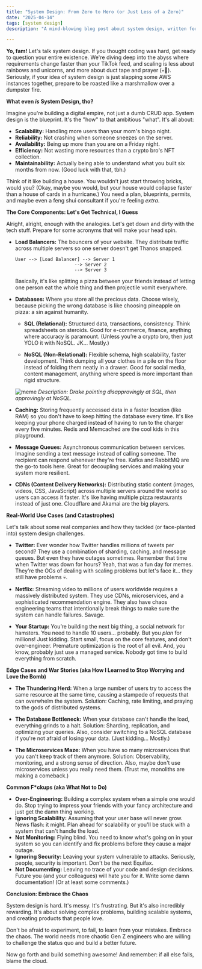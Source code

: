 ```yaml
---
title: "System Design: From Zero to Hero (or Just Less of a Zero)"
date: "2025-04-14"
tags: [system design]
description: "A mind-blowing blog post about system design, written for chaotic Gen Z engineers. Buckle up buttercups, it's gonna be a bumpy ride."

---
```


**Yo, fam!** Let's talk system design. If you thought coding was hard, get ready to question your entire existence. We're diving deep into the abyss where requirements change faster than your TikTok feed, and scaling is less about rainbows and unicorns, and more about duct tape and prayer (💀🙏). Seriously, if your idea of system design is just slapping some AWS instances together, prepare to be roasted like a marshmallow over a dumpster fire.

**What even *is* System Design, tho?**

Imagine you're building a digital empire, not just a dumb CRUD app. System design is the blueprint. It's the "how" to that ambitious "what". It's all about:

*   **Scalability:** Handling more users than your mom's bingo night.
*   **Reliability:** Not crashing when someone sneezes on the server.
*   **Availability:** Being up more than you are on a Friday night.
*   **Efficiency:** Not wasting more resources than a crypto bro's NFT collection.
*   **Maintainability:** Actually being able to understand what you built six months from now. (Good luck with that, tbh.)

Think of it like building a house. You wouldn’t just start throwing bricks, would you? (Okay, maybe you would, but your house would collapse faster than a house of cards in a hurricane.) You need a plan, blueprints, permits, and maybe even a feng shui consultant if you're feeling *extra*.

**The Core Components: Let's Get Technical, I Guess**

Alright, alright, enough with the analogies. Let's get down and dirty with the tech stuff. Prepare for some acronyms that will make your head spin.

*   **Load Balancers:** The bouncers of your website. They distribute traffic across multiple servers so one server doesn't get Thanos snapped.

    ```ascii
    User --> [Load Balancer] --> Server 1
                          --> Server 2
                          --> Server 3
    ```

    Basically, it's like splitting a pizza between your friends instead of letting one person eat the whole thing and then projectile vomit everywhere.

*   **Databases:** Where you store all the precious data. Choose wisely, because picking the wrong database is like choosing pineapple on pizza: a sin against humanity.

    *   **SQL (Relational):** Structured data, transactions, consistency. Think spreadsheets on steroids. Good for e-commerce, finance, anything where accuracy is paramount. (Unless you’re a crypto bro, then just YOLO it with NoSQL. JK… Mostly.)

    *   **NoSQL (Non-Relational):** Flexible schema, high scalability, faster development. Think dumping all your clothes in a pile on the floor instead of folding them neatly in a drawer. Good for social media, content management, anything where speed is more important than rigid structure.

    ![meme](https://i.imgflip.com/4t974h.jpg)
    *Description: Drake pointing disapprovingly at SQL, then approvingly at NoSQL.*

*   **Caching:** Storing frequently accessed data in a faster location (like RAM) so you don't have to keep hitting the database every time. It's like keeping your phone charged instead of having to run to the charger every five minutes. Redis and Memcached are the cool kids in this playground.

*   **Message Queues:** Asynchronous communication between services. Imagine sending a text message instead of calling someone. The recipient can respond whenever they're free. Kafka and RabbitMQ are the go-to tools here. Great for decoupling services and making your system more resilient.

*   **CDNs (Content Delivery Networks):** Distributing static content (images, videos, CSS, JavaScript) across multiple servers around the world so users can access it faster. It's like having multiple pizza restaurants instead of just one. Cloudflare and Akamai are the big players.

**Real-World Use Cases (and Catastrophes)**

Let's talk about some real companies and how they tackled (or face-planted into) system design challenges.

*   **Twitter:** Ever wonder how Twitter handles millions of tweets per second? They use a combination of sharding, caching, and message queues. But even they have outages sometimes. Remember that time when Twitter was down for hours? Yeah, that was a fun day for memes. They’re the OGs of dealing with scaling problems but let's face it... they still have problems 💀.

*   **Netflix:** Streaming video to millions of users worldwide requires a massively distributed system. They use CDNs, microservices, and a sophisticated recommendation engine. They also have chaos engineering teams that intentionally break things to make sure the system can handle failures. Savage.

*   **Your Startup:** You’re building the next big thing, a social network for hamsters. You need to handle 10 users… probably. But you *plan* for millions! Just kidding. Start small, focus on the core features, and don't over-engineer. Premature optimization is the root of all evil. And, you know, probably just use a managed service. Nobody got time to build everything from scratch.

**Edge Cases and War Stories (aka How I Learned to Stop Worrying and Love the Bomb)**

*   **The Thundering Herd:** When a large number of users try to access the same resource at the same time, causing a stampede of requests that can overwhelm the system. Solution: Caching, rate limiting, and praying to the gods of distributed systems.

*   **The Database Bottleneck:** When your database can't handle the load, everything grinds to a halt. Solution: Sharding, replication, and optimizing your queries. Also, consider switching to a NoSQL database if you're not afraid of losing your data. (Just kidding… Mostly.)

*   **The Microservices Maze:** When you have so many microservices that you can't keep track of them anymore. Solution: Observability, monitoring, and a strong sense of direction. Also, maybe don't use microservices unless you really need them. (Trust me, monoliths are making a comeback.)

**Common F\*ckups (aka What Not to Do)**

*   **Over-Engineering:** Building a complex system when a simple one would do. Stop trying to impress your friends with your fancy architecture and just get the damn thing working.
*   **Ignoring Scalability:** Assuming that your user base will never grow. News flash: it might. Plan ahead for scalability or you'll be stuck with a system that can't handle the load.
*   **Not Monitoring:** Flying blind. You need to know what's going on in your system so you can identify and fix problems before they cause a major outage.
*   **Ignoring Security:** Leaving your system vulnerable to attacks. Seriously, people, security is important. Don't be the next Equifax.
*   **Not Documenting:** Leaving no trace of your code and design decisions. Future you (and your colleagues) will hate you for it. Write some damn documentation! (Or at least some comments.)

**Conclusion: Embrace the Chaos**

System design is hard. It's messy. It's frustrating. But it's also incredibly rewarding. It's about solving complex problems, building scalable systems, and creating products that people love.

Don't be afraid to experiment, to fail, to learn from your mistakes. Embrace the chaos. The world needs more chaotic Gen Z engineers who are willing to challenge the status quo and build a better future.

Now go forth and build something awesome! And remember: if all else fails, blame the cloud.
